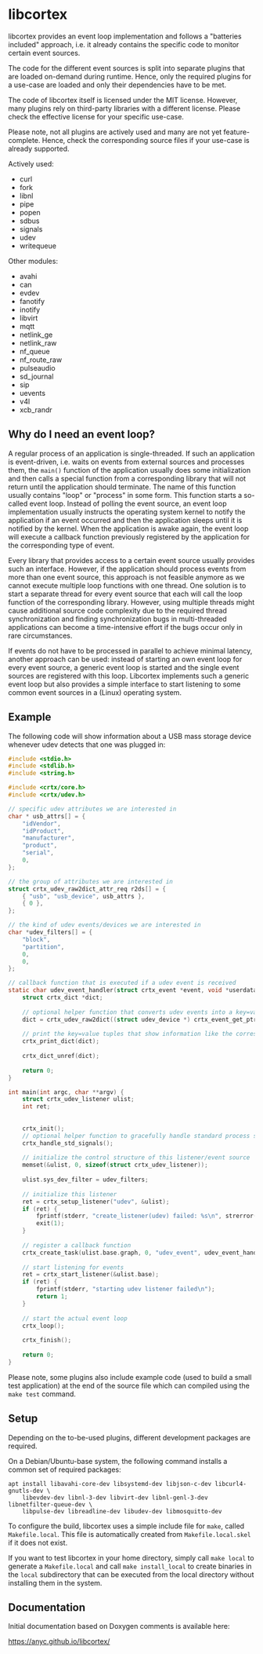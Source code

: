 
libcortex
=========

libcortex provides an event loop implementation and follows a "batteries included"
approach, i.e. it already contains the specific code to monitor certain event sources.

The code for the different event sources is split into separate plugins that
are loaded on-demand during runtime. Hence, only the required plugins for a
use-case are loaded and only their dependencies have to be met.

The code of libcortex itself is licensed under the MIT license. However, many
plugins rely on third-party libraries with a different license. Please check
the effective license for your specific use-case.

Please note, not all plugins are actively used and many are not yet feature-complete.
Hence, check the corresponding source files if your use-case is already supported.

Actively used:
 * curl
 * fork
 * libnl
 * pipe
 * popen
 * sdbus
 * signals
 * udev
 * writequeue

Other modules:
 * avahi
 * can
 * evdev
 * fanotify
 * inotify
 * libvirt
 * mqtt
 * netlink_ge
 * netlink_raw
 * nf_queue
 * nf_route_raw
 * pulseaudio
 * sd_journal
 * sip
 * uevents
 * v4l
 * xcb_randr

Why do I need an event loop?
----------------------------

A regular process of an application is single-threaded. If such an application is
event-driven, i.e. waits on events from external sources and processes them,
the `main()` function of the application usually does some initialization and then
calls a special function from a corresponding library that will not return until
the application should terminate. The name of this function usually contains
"loop" or "process" in some form. This function starts a so-called event loop.
Instead of polling the event source, an event loop implementation usually instructs
the operating system kernel to notify the application if an event occurred and
then the application sleeps until it is notified by the kernel. When the application
is awake again, the event loop will execute a callback function previously
registered by the application for the corresponding type of event.

Every library that provides access to a certain event source usually provides
such an interface. However, if the application should process events from more
than one event source, this approach is not feasible anymore as we cannot execute
multiple loop functions with one thread. One solution is to start a separate thread
for every event source that each will call the loop function of the corresponding
library. However, using multiple threads might cause additional source code
complexity due to the required thread synchronization and finding synchronization
bugs in multi-threaded applications can become a time-intensive effort if the
bugs occur only in rare circumstances.

If events do not have to be processed in parallel to achieve minimal latency,
another approach can be used: instead of starting an own event loop for every
event source, a generic event loop is started and the single event sources are
registered with this loop. Libcortex implements such a generic event loop but
also provides a simple interface to start listening to some common event sources
in a (Linux) operating system.

Example
-------

The following code will show information about a USB mass storage device whenever
udev detects that one was plugged in:

```C
#include <stdio.h>
#include <stdlib.h>
#include <string.h>

#include <crtx/core.h>
#include <crtx/udev.h>

// specific udev attributes we are interested in
char * usb_attrs[] = {
	"idVendor",
	"idProduct",
	"manufacturer",
	"product",
	"serial",
	0,
};

// the group of attributes we are interested in
struct crtx_udev_raw2dict_attr_req r2ds[] = {
	{ "usb", "usb_device", usb_attrs },
	{ 0 },
};

// the kind of udev events/devices we are interested in
char *udev_filters[] = {
	"block",
	"partition",
	0,
	0,
};

// callback function that is executed if a udev event is received
static char udev_event_handler(struct crtx_event *event, void *userdata, void **sessiondata) {
	struct crtx_dict *dict;
	
	// optional helper function that converts udev events into a key=value dictionary
	dict = crtx_udev_raw2dict((struct udev_device *) crtx_event_get_ptr(event), r2ds, 0);
	
	// print the key=value tuples that show information like the corresponding device file in /dev
	crtx_print_dict(dict);
	
	crtx_dict_unref(dict);
	
	return 0;
}

int main(int argc, char **argv) {
	struct crtx_udev_listener ulist;
	int ret;
	
	
	crtx_init();
	// optional helper function to gracefully handle standard process signals
	crtx_handle_std_signals();
	
	// initialize the control structure of this listener/event source
	memset(&ulist, 0, sizeof(struct crtx_udev_listener));
	
	ulist.sys_dev_filter = udev_filters;
	
	// initialize this listener
	ret = crtx_setup_listener("udev", &ulist);
	if (ret) {
		fprintf(stderr, "create_listener(udev) failed: %s\n", strerror(-ret));
		exit(1);
	}
	
	// register a callback function
	crtx_create_task(ulist.base.graph, 0, "udev_event", udev_event_handler, 0);
	
	// start listening for events
	ret = crtx_start_listener(&ulist.base);
	if (ret) {
		fprintf(stderr, "starting udev listener failed\n");
		return 1;
	}
	
	// start the actual event loop
	crtx_loop();
	
	crtx_finish();
	
	return 0;
}
```

Please note, some plugins also include example code (used to build a small test
application) at the end of the source file which can compiled using the
`make test` command.

Setup
-----

Depending on the to-be-used plugins, different development packages are required.

On a Debian/Ubuntu-base system, the following command installs a common set of
required packages:

```shell
apt install libavahi-core-dev libsystemd-dev libjson-c-dev libcurl4-gnutls-dev \
	libevdev-dev libnl-3-dev libvirt-dev libnl-genl-3-dev libnetfilter-queue-dev \
	libpulse-dev libreadline-dev libudev-dev libmosquitto-dev
```

To configure the build, libcortex uses a simple include file for `make`, called
`Makefile.local`. This file is automatically created from `Makefile.local.skel`
if it does not exist.

If you want to test libcortex in your home directory, simply call `make local`
to generate a `Makefile.local` and call `make install_local` to create binaries
in the `local` subdirectory that can be executed from the local directory without
installing them in the system.

Documentation
-------------

Initial documentation based on Doxygen comments is available here:

https://anyc.github.io/libcortex/
